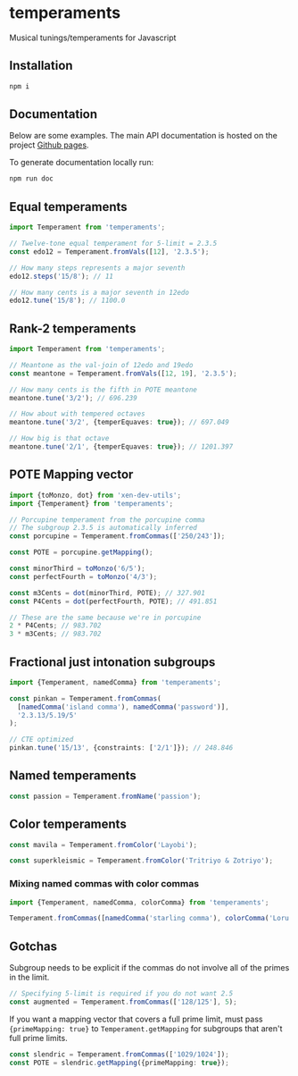 # temperaments
Musical tunings/temperaments for Javascript

## Installation ##
```bash
npm i
```

## Documentation
Below are some examples. The main API documentation is hosted on the project [Github pages](https://xenharmonic-devs.github.io/temperaments).

To generate documentation locally run:
```bash
npm run doc
```

## Equal temperaments
```typescript
import Temperament from 'temperaments';

// Twelve-tone equal temperament for 5-limit = 2.3.5
const edo12 = Temperament.fromVals([12], '2.3.5');

// How many steps represents a major seventh
edo12.steps('15/8'); // 11

// How many cents is a major seventh in 12edo
edo12.tune('15/8'); // 1100.0
```

## Rank-2 temperaments
```typescript
import Temperament from 'temperaments';

// Meantone as the val-join of 12edo and 19edo
const meantone = Temperament.fromVals([12, 19], '2.3.5');

// How many cents is the fifth in POTE meantone
meantone.tune('3/2'); // 696.239

// How about with tempered octaves
meantone.tune('3/2', {temperEquaves: true}); // 697.049

// How big is that octave
meantone.tune('2/1', {temperEquaves: true}); // 1201.397
```

## POTE Mapping vector
```typescript
import {toMonzo, dot} from 'xen-dev-utils';
import {Temperament} from 'temperaments';

// Porcupine temperament from the porcupine comma
// The subgroup 2.3.5 is automatically inferred
const porcupine = Temperament.fromCommas(['250/243']);

const POTE = porcupine.getMapping();

const minorThird = toMonzo('6/5');
const perfectFourth = toMonzo('4/3');

const m3Cents = dot(minorThird, POTE); // 327.901
const P4Cents = dot(perfectFourth, POTE); // 491.851

// These are the same because we're in porcupine
2 * P4Cents; // 983.702
3 * m3Cents; // 983.702
```

## Fractional just intonation subgroups
```typescript
import {Temperament, namedComma} from 'temperaments';

const pinkan = Temperament.fromCommas(
  [namedComma('island comma'), namedComma('password')],
  '2.3.13/5.19/5'
);

// CTE optimized
pinkan.tune('15/13', {constraints: ['2/1']}); // 248.846
```

## Named temperaments
```typescript
const passion = Temperament.fromName('passion');
```

## Color temperaments
```typescript
const mavila = Temperament.fromColor('Layobi');

const superkleismic = Temperament.fromColor('Tritriyo & Zotriyo');
```

### Mixing named commas with color commas
```typescript
import {Temperament, namedComma, colorComma} from 'temperaments';

Temperament.fromCommas([namedComma('starling comma'), colorComma('Loru')]);
```

## Gotchas

Subgroup needs to be explicit if the commas do not involve all of the primes in the limit.
```typescript
// Specifying 5-limit is required if you do not want 2.5
const augmented = Temperament.fromCommas(['128/125'], 5);
```
If you want a mapping vector that covers a full prime limit, must pass `{primeMapping: true}` to `Temperament.getMapping` for subgroups that aren't full prime limits.
```typescript
const slendric = Temperament.fromCommas(['1029/1024']);
const POTE = slendric.getMapping({primeMapping: true});
```
